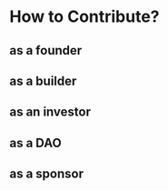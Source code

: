 # How to Contribute?

## as a founder

## as a builder

## as an investor 

## as a DAO

## as a sponsor